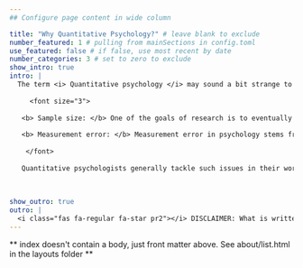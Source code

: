```yaml
---
## Configure page content in wide column

title: "Why Quantitative Psychology?" # leave blank to exclude
number_featured: 1 # pulling from mainSections in config.toml
use_featured: false # if false, use most recent by date
number_categories: 3 # set to zero to exclude
show_intro: true
intro: |
  The term <i> Quantitative psychology </i> may sound a bit strange to some. Whenever I tell people outside of psychology about my field, I get the feeling that psychology is mostly perceived as a qualitative discipline. Although this perception is certainly grounded in reality, it is also the case that psychology has become increasingly focused on quantitative research in the past decades. However, unlike "hard" sciences such as biology and physics, research in psychology faces 2 large issues: arguably small sample sizes (i.e., anywhere between 20 to 1000), and, more importantly, measurement error.  
  
     <font size="3">
  
   <b> Sample size: </b> One of the goals of research is to eventually generalize the findings to a larger population. However, this becomes rather tricky when sample sizes are small. This problem that plagues psychology happen mostly due to data collection being time consuming and/or the lack of research funding. Thus, meticulous knowledge of statistics, inferential techniques, and what can and cannot be done given the sample size, becomes cardinal to most psychological research. This problem happens much less, in fields such a data science, where essentially the same statistical models are used, but sample size is often a smaller concern due to the wealth of available data.     
   
   <b> Measurement error: </b> Measurement error in psychology stems from the fact that psychologists are mostly interested in  <i> constructs </i>, variables that are not directly measurable, such as personality or intelligence (which remains to this day a highly contentious topic). Since one cannot directly measure personality as one would, say, temperature, statistical knowledge to build tools that accurately measure these constructs is essential to the field. After all, all conclusions about a phenomenon would be erroneous if that phenomenon was to be measured incorrectly. This issue is mostly dealt with by the field known as <i> psychometrics </i>, a sub-field of quantitative psychology. 
   
    </font>
   
   Quantitative psychologists generally tackle such issues in their work. However, for better of for worse, quantitative psychology is probably one of the least popular fields in psychology, and arguably a niche degree. But why would that be the case? Well, in my experience, very few students apply to quantitative psychology degrees compared to degrees in clinical psychology, developmental psychology, organizational psychology and so on. The fact is that quantitative psychology as a field is in a bit of an interesting position: in my experience, math focused individuals tend to choose more fully math related fields such as mathematics degree or a statistics degree, whereas, individuals more interested in the social sciences and humanities tend to avoid topics that are too math-adjacent. As a result, it seems to me that quantitative psychology tends to involve too much humanities for more math oriented individuals and too much math for humanities oriented individuals.  
   
  
    
show_outro: true
outro: |
  <i class="fas fa-regular fa-star pr2"></i> DISCLAIMER: What is written above is purely based on personal experience, and statements about individuals do not generalize to the whole population <i class="fas fa-regular fa-star pr2"></i>
---
```


\*\* index doesn't contain a body, just front matter above. See about/list.html in the layouts folder \*\*
